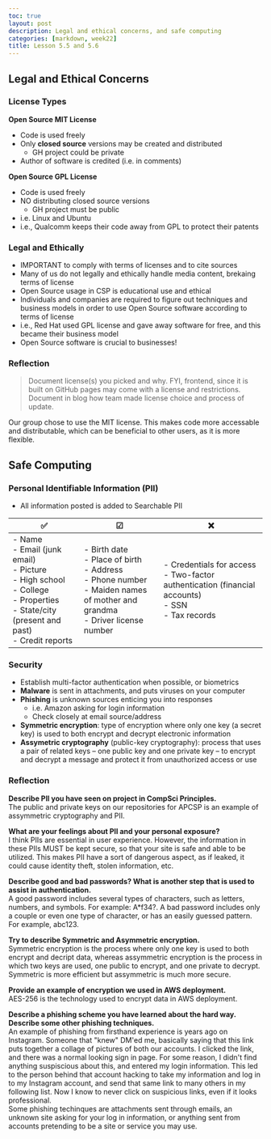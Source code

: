 ```yaml
---
toc: true
layout: post
description: Legal and ethical concerns, and safe computing
categories: [markdown, week22] 
title: Lesson 5.5 and 5.6
---
```


## Legal and Ethical Concerns

### License Types

**Open Source MIT License**
- Code is used freely
- Only **closed source** versions may be created and distributed
    - GH project could be private
- Author of software is credited (i.e. in comments)

**Open Source GPL License**
- Code is used freely
- NO distributing closed source versions
    - GH project must be public
- i.e. Linux and Ubuntu 
- i.e., Qualcomm keeps their code away from GPL to protect their patents

### Legal and Ethically 

- IMPORTANT to comply with terms of licenses and to cite sources
- Many of us do not legally and ethically handle media content, brekaing terms of license
- Open Source usage in CSP is educational use and ethical
- Individuals and companies are required to figure out techniques and business models in order to use Open Source software according to terms of license
- i.e., Red Hat used GPL license and gave away software for free, and this became their business model
- Open Source software is crucial to businesses!

### Reflection
> Document license(s) you picked and why. FYI, frontend, since it is built on GitHub pages may come with a license and restrictions. Document in blog how team made license choice and process of update.

Our group chose to use the MIT license. This makes code more accessable and distributable, which can be beneficial to other users, as it is more flexible.

## Safe Computing

### Personal Identifiable Information (PII)

- All information posted is added to Searchable PII

| &#9989; | &#9745; | &#10060; |
| --- | --- | --- |
| - Name <br> - Email (junk email) <br> - Picture <br> - High school <br> - College <br> - Properties <br> - State/city (present and past) <br> - Credit reports | - Birth date <br> - Place of birth <br> - Address <br> - Phone number <br> - Maiden names of mother and grandma <br> - Driver license number | - Credentials for access <br> - Two-factor authentication (financial accounts) <br> - SSN <br> - Tax records |

### Security 

- Establish multi-factor authentication when possible, or biometrics
- **Malware** is sent in attachments, and puts viruses on your computer
- **Phishing** is unknown sources enticing you into responses
    - i.e. Amazon asking for login information
    - Check closely at email source/address
- **Symmetric encryption**: type of encryption where only one key (a secret key) is used to both encrypt and decrypt electronic information 
- **Assymetric cryptography** (public-key cryptography): process that uses a pair of related keys – one public key and one private key – to encrypt and decrypt a message and protect it from unauthorized access or use

### Reflection 

**Describe PII you have seen on project in CompSci Principles.**<br>
The public and private keys on our repositories for APCSP is an example of assymmetric cryptography and PII. 

**What are your feelings about PII and your personal exposure?**<br>
I think PIIs are essential in user experience. However, the information in these PIIs MUST be kept secure, so that your site is safe and able to be utilized. This makes PII have a sort of dangerous aspect, as if leaked, it could cause identity theft, stolen information, etc. 

**Describe good and bad passwords? What is another step that is used to assist in authentication.**<br>
A good password includes several types of characters, such as letters, numbers, and symbols. For example: A*f34?. A bad password includes only a couple or even one type of character, or has an easily guessed pattern. For example, abc123.

**Try to describe Symmetric and Asymmetric encryption.**<br>
Symmetric encryption is the process where only one key is used to both encrypt and decript data, whereas assymmetric encryption is the process in which two keys are used, one public to encrypt, and one private to decrypt. Symmetric is more efficient but assymmetric is much more secure. 

**Provide an example of encryption we used in AWS deployment.**<br>
AES-256 is the technology used to encrypt data in AWS deployment.

**Describe a phishing scheme you have learned about the hard way. Describe some other phishing techniques.**<br>
An example of phishing from firsthand experience is years ago on Instagram. Someone that "knew" DM'ed me, basically saying that this link puts together a collage of pictures of both our accounts. I clicked the link, and there was a normal looking sign in page. For some reason, I didn't find anything suspiscious about this, and entered my login information. This led to the person behind that account hacking to take my information and log in to my Instagram account, and send that same link to many others in my following list. Now I know to never click on suspicious links, even if it looks professional. <br>
Some phishing techinques are attachments sent through emails, an unknown site asking for your log in information, or anything sent from accounts pretending to be a site or service you may use. 
